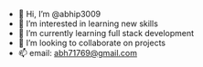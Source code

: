 - 👋 Hi, I’m @abhip3009
- 👀 I’m interested in learning new skills
- 🌱 I’m currently learning full stack development
- 💞️ I’m looking to collaborate on projects
- 📫 email: abh71769@gmail.com

<!---
abhip3009/abhip3009 is a ✨ special ✨ repository because its `README.md` (this file) appears on your GitHub profile.
You can click the Preview link to take a look at your changes.
--->
